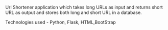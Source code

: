 Url Shortener application which takes long URLs as input and returns short URL as output and stores both long and short URL in a database.

Technologies used - Python, Flask, HTML,BootStrap
